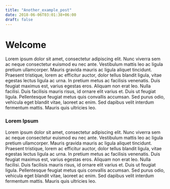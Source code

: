 ```yaml
---
title: "Another_example_post"
date: 2018-06-06T03:01:38+06:00
draft: false
---
```


# Welcome

Lorem ipsum dolor sit amet, consectetur adipiscing elit. Nunc viverra sem ac neque consectetur euismod eu nec ante. Vestibulum mattis leo ac ligula pretium ullamcorper. Mauris gravida mauris ac ligula aliquet tincidunt. Praesent tristique, lorem ac efficitur auctor, dolor tellus blandit ligula, vitae egestas lectus ligula ac urna. In pretium metus ac facilisis venenatis. Duis feugiat maximus est, varius egestas eros. Aliquam non erat leo. Nulla facilisi. Duis facilisis mauris risus, id ornare elit varius et. Duis ut feugiat ligula. Pellentesque feugiat metus quis convallis accumsan. Sed purus odio, vehicula eget blandit vitae, laoreet ac enim. Sed dapibus velit interdum fermentum mattis. Mauris quis ultricies leo.

### Lorem Ipsum

Lorem ipsum dolor sit amet, consectetur adipiscing elit. Nunc viverra sem ac neque consectetur euismod eu nec ante. Vestibulum mattis leo ac ligula pretium ullamcorper. Mauris gravida mauris ac ligula aliquet tincidunt. Praesent tristique, lorem ac efficitur auctor, dolor tellus blandit ligula, vitae egestas lectus ligula ac urna. In pretium metus ac facilisis venenatis. Duis feugiat maximus est, varius egestas eros. Aliquam non erat leo. Nulla facilisi. Duis facilisis mauris risus, id ornare elit varius et. Duis ut feugiat ligula. Pellentesque feugiat metus quis convallis accumsan. Sed purus odio, vehicula eget blandit vitae, laoreet ac enim. Sed dapibus velit interdum fermentum mattis. Mauris quis ultricies leo. 
